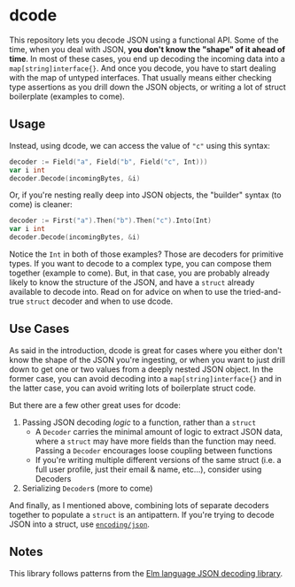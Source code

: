 # dcode

This repository lets you decode JSON using a functional API. Some of the time, when you deal with JSON, **you don't know the "shape" of it ahead of time**. In most of these cases, you end up decoding the incoming data into a `map[string]interface{}`. And once you decode, you have to start dealing with the map of untyped interfaces. That usually means either checking type assertions as you drill down the JSON objects, or writing a lot of struct boilerplate (examples to come).

## Usage

Instead, using dcode, we can access the value of `"c"` using this syntax:

```go
decoder := Field("a", Field("b", Field("c", Int)))
var i int
decoder.Decode(incomingBytes, &i)
```

Or, if you're nesting really deep into JSON objects, the "builder" syntax (to come) is cleaner:

```go
decoder := First("a").Then("b").Then("c").Into(Int)
var i int
decoder.Decode(incomingBytes, &i)
```

Notice the `Int` in both of those examples? Those are decoders for primitive types. If you want to decode to a complex type, you can compose them together (example to come). But, in that case, you are probably already likely to know the structure of the JSON, and have a `struct` already available to decode into. Read on for advice on when to use the tried-and-true `struct` decoder and when to use dcode.

## Use Cases

As said in the introduction, dcode is great for cases where you either don't know the shape of the JSON you're ingesting, or when you want to just drill down to get one or two values from a deeply nested JSON object. In the former case, you can avoid decoding into a `map[string]interface{}` and in the latter case, you can avoid writing lots of boilerplate struct code.

But there are a few other great uses for dcode:

1. Passing JSON decoding _logic_ to a function, rather than a `struct`
   - A `Decoder` carries the minimal amount of logic to extract JSON data, where a `struct` may have more fields than the function may need. Passing a `Decoder` encourages loose coupling between functions
   - If you're writing multiple different versions of the same struct (i.e. a full user profile, just their email & name, etc...), consider using Decoders
2. Serializing `Decoder`s (more to come)

And finally, as I mentioned above, combining lots of separate decoders together to populate a `struct` is an antipattern. If you're trying to decode JSON into a struct, use [`encoding/json`](https://godoc.org/encoding/json).

## Notes

This library follows patterns from the [Elm language JSON decoding library](https://guide.elm-lang.org/effects/json.html).

